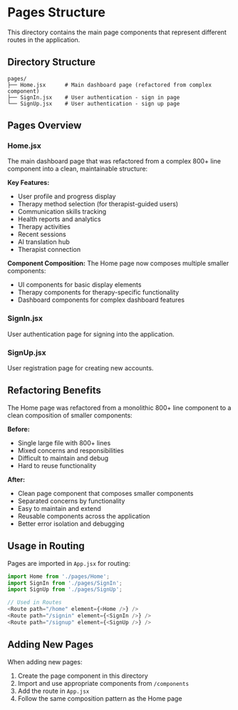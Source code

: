 # Pages Structure

This directory contains the main page components that represent different routes in the application.

## Directory Structure

```
pages/
├── Home.jsx      # Main dashboard page (refactored from complex component)
├── SignIn.jsx    # User authentication - sign in page
└── SignUp.jsx    # User authentication - sign up page
```

## Pages Overview

### Home.jsx
The main dashboard page that was refactored from a complex 800+ line component into a clean, maintainable structure:

**Key Features:**
- User profile and progress display
- Therapy method selection (for therapist-guided users)
- Communication skills tracking
- Health reports and analytics
- Therapy activities
- Recent sessions
- AI translation hub
- Therapist connection

**Component Composition:**
The Home page now composes multiple smaller components:
- UI components for basic display elements
- Therapy components for therapy-specific functionality
- Dashboard components for complex dashboard features

### SignIn.jsx
User authentication page for signing into the application.

### SignUp.jsx
User registration page for creating new accounts.

## Refactoring Benefits

The Home page was refactored from a monolithic 800+ line component to a clean composition of smaller components:

**Before:**
- Single large file with 800+ lines
- Mixed concerns and responsibilities
- Difficult to maintain and debug
- Hard to reuse functionality

**After:**
- Clean page component that composes smaller components
- Separated concerns by functionality
- Easy to maintain and extend
- Reusable components across the application
- Better error isolation and debugging

## Usage in Routing

Pages are imported in `App.jsx` for routing:

```javascript
import Home from './pages/Home';
import SignIn from './pages/SignIn';
import SignUp from './pages/SignUp';

// Used in Routes
<Route path="/home" element={<Home />} />
<Route path="/signin" element={<SignIn />} />
<Route path="/signup" element={<SignUp />} />
```

## Adding New Pages

When adding new pages:
1. Create the page component in this directory
2. Import and use appropriate components from `/components`
3. Add the route in `App.jsx`
4. Follow the same composition pattern as the Home page
